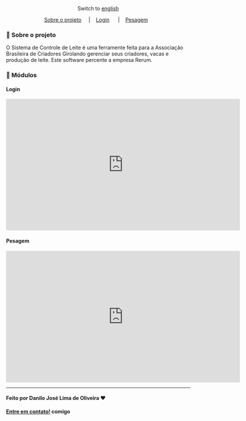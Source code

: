 <div align="center">

Switch to [english](https://github.com/Danilo-Js/My_Experience/blob/main/Easyfarm/english.md)

</div>

<p align="center" direction="row">
  <a href="#iphone-sobre-o-projeto">Sobre o projeto</a>&nbsp;&nbsp;&nbsp;&nbsp;
  |&nbsp;&nbsp;&nbsp;
  <a href="#login">Login</a>&nbsp;&nbsp;&nbsp;&nbsp;&nbsp;&nbsp;|&nbsp;&nbsp;&nbsp;
  <a href="#pesagem">Pesagem</a>&nbsp;&nbsp;&nbsp;
</p>

### :iphone: Sobre o projeto

O Sistema de Controle de Leite é uma ferramente feita para a Associação Brasileira de Criadores Girolando gerenciar seus criadores, vacas e produção de leite.
Este software percente a empresa Rerum.

### :balloon: Módulos

#### Login

<iframe width="640" height="360" frameborder="0" src="https://mega.nz/embed/Utl3RLJY#NO2DQMnyTQo-uXdgo2MRiJ3gxgtkl_BldN7c9BjDAJA" allowfullscreen ></iframe>

#### Pesagem

<iframe width="640" height="360" frameborder="0" src="https://mega.nz/embed/5pUGVZ6a#F-bto7MIxXt95D2BId-9Pxnykfpsr0FT6epeYvRwhWM" allowfullscreen ></iframe>


---

#### Feito por Danilo José Lima de Oliveira ♥ 
#### [Entre em contato!](https://www.linkedin.com/in/danilo-js/) comigo 